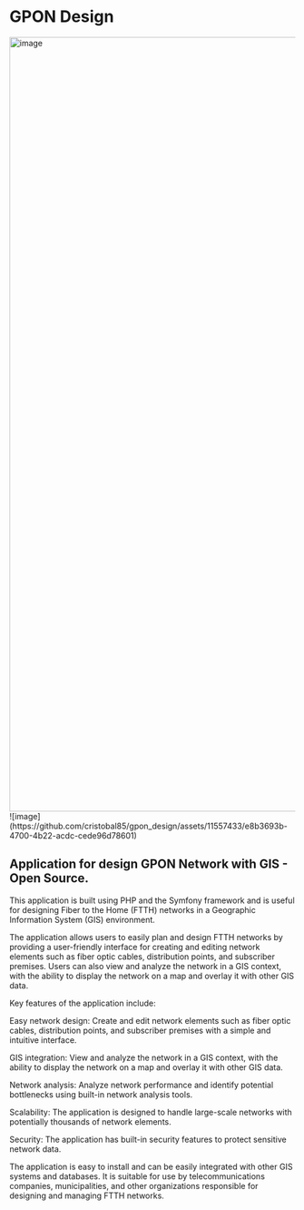 # GPON Design
<img width="1364" alt="image" src="https://github.com/cristobal85/gpon_design/assets/11557433/e8b3693b-4700-4b22-acdc-cede96d78601">
![image](https://github.com/cristobal85/gpon_design/assets/11557433/e8b3693b-4700-4b22-acdc-cede96d78601)


## Application for design GPON Network with GIS - Open Source.
This application is built using PHP and the Symfony framework and is useful for designing Fiber to the Home (FTTH) networks in a Geographic Information System (GIS) environment.

The application allows users to easily plan and design FTTH networks by providing a user-friendly interface for creating and editing network elements such as fiber optic cables, distribution points, and subscriber premises. Users can also view and analyze the network in a GIS context, with the ability to display the network on a map and overlay it with other GIS data.

Key features of the application include:

Easy network design: Create and edit network elements such as fiber optic cables, distribution points, and subscriber premises with a simple and intuitive interface.

GIS integration: View and analyze the network in a GIS context, with the ability to display the network on a map and overlay it with other GIS data.

Network analysis: Analyze network performance and identify potential bottlenecks using built-in network analysis tools.

Scalability: The application is designed to handle large-scale networks with potentially thousands of network elements.

Security: The application has built-in security features to protect sensitive network data.

The application is easy to install and can be easily integrated with other GIS systems and databases. It is suitable for use by telecommunications companies, municipalities, and other organizations responsible for designing and managing FTTH networks.
